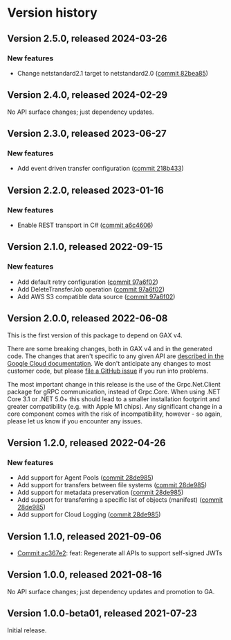 # Version history

## Version 2.5.0, released 2024-03-26

### New features

- Change netstandard2.1 target to netstandard2.0 ([commit 82bea85](https://github.com/googleapis/google-cloud-dotnet/commit/82bea850661975b9750ac30753528cc9d2e05240))

## Version 2.4.0, released 2024-02-29

No API surface changes; just dependency updates.

## Version 2.3.0, released 2023-06-27

### New features

- Add event driven transfer configuration ([commit 218b433](https://github.com/googleapis/google-cloud-dotnet/commit/218b4337b70dd78b804137fea48998890382686b))

## Version 2.2.0, released 2023-01-16

### New features

- Enable REST transport in C# ([commit a6c4606](https://github.com/googleapis/google-cloud-dotnet/commit/a6c46063bd961a9dadc728a780d66de772f28e71))

## Version 2.1.0, released 2022-09-15

### New features

- Add default retry configuration ([commit 97a6f02](https://github.com/googleapis/google-cloud-dotnet/commit/97a6f0222a3cfbb3748248e1d840a0a449d8530b))
- Add DeleteTransferJob operation ([commit 97a6f02](https://github.com/googleapis/google-cloud-dotnet/commit/97a6f0222a3cfbb3748248e1d840a0a449d8530b))
- Add AWS S3 compatible data source ([commit 97a6f02](https://github.com/googleapis/google-cloud-dotnet/commit/97a6f0222a3cfbb3748248e1d840a0a449d8530b))

## Version 2.0.0, released 2022-06-08

This is the first version of this package to depend on GAX v4.

There are some breaking changes, both in GAX v4 and in the generated
code. The changes that aren't specific to any given API are [described in the Google Cloud
documentation](https://cloud.google.com/dotnet/docs/reference/help/breaking-gax4).
We don't anticipate any changes to most customer code, but please [file a
GitHub issue](https://github.com/googleapis/google-cloud-dotnet/issues/new/choose)
if you run into problems.

The most important change in this release is the use of the Grpc.Net.Client package
for gRPC communication, instead of Grpc.Core. When using .NET Core 3.1 or .NET 5.0+
this should lead to a smaller installation footprint and greater compatibility (e.g.
with Apple M1 chips). Any significant change in a core component comes with the risk
of incompatibility, however - so again, please let us know if you encounter any
issues.


## Version 1.2.0, released 2022-04-26

### New features

- Add support for Agent Pools ([commit 28de985](https://github.com/googleapis/google-cloud-dotnet/commit/28de9858c6895e242f93b915e5a51637b8d1fdf5))
- Add support for transfers between file systems ([commit 28de985](https://github.com/googleapis/google-cloud-dotnet/commit/28de9858c6895e242f93b915e5a51637b8d1fdf5))
- Add support for metadata preservation ([commit 28de985](https://github.com/googleapis/google-cloud-dotnet/commit/28de9858c6895e242f93b915e5a51637b8d1fdf5))
- Add support for transferring a specific list of objects (manifest) ([commit 28de985](https://github.com/googleapis/google-cloud-dotnet/commit/28de9858c6895e242f93b915e5a51637b8d1fdf5))
- Add support for Cloud Logging ([commit 28de985](https://github.com/googleapis/google-cloud-dotnet/commit/28de9858c6895e242f93b915e5a51637b8d1fdf5))

## Version 1.1.0, released 2021-09-06

- [Commit ac367e2](https://github.com/googleapis/google-cloud-dotnet/commit/ac367e2): feat: Regenerate all APIs to support self-signed JWTs

## Version 1.0.0, released 2021-08-16

No API surface changes; just dependency updates and promotion to GA.

## Version 1.0.0-beta01, released 2021-07-23

Initial release.

